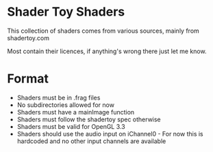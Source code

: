 # Shader Toy Shaders

This collection of shaders comes from various sources, mainly from shadertoy.com

Most contain their licences, if anything's wrong there just let me know.

# Format
* Shaders must be in .frag files
* No subdirectories allowed for now
* Shaders must have a mainImage function
* Shaders must follow the shadertoy spec otherwise
* Shaders must be valid for OpenGL 3.3
* Shaders should use the audio input on iChannel0 - For now this is hardcoded and no other input channels are available

